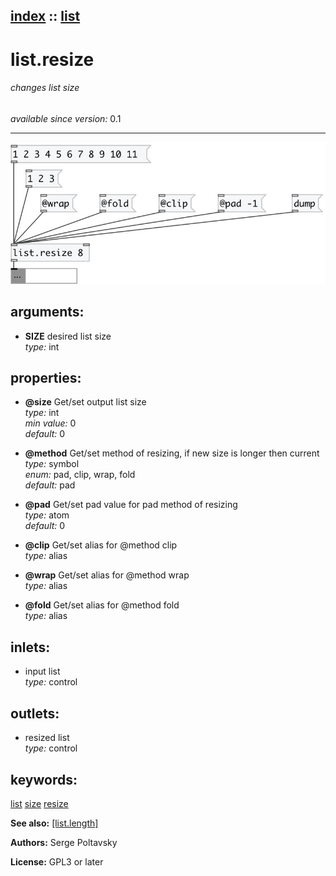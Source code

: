 [index](index.html) :: [list](category_list.html)
---

# list.resize

###### changes list size

*available since version:* 0.1

---




[![example](../examples/img/list.resize.jpg)](../examples/pd/list.resize.pd)



## arguments:

* **SIZE**
desired list size<br>
_type:_ int<br>





## properties:

* **@size** 
Get/set output list size<br>
_type:_ int<br>
_min value:_ 0<br>
_default:_ 0<br>

* **@method** 
Get/set method of resizing, if new size is longer then current<br>
_type:_ symbol<br>
_enum:_ pad, clip, wrap, fold<br>
_default:_ pad<br>

* **@pad** 
Get/set pad value for pad method of resizing<br>
_type:_ atom<br>
_default:_ 0<br>

* **@clip** 
Get/set alias for @method clip<br>
_type:_ alias<br>

* **@wrap** 
Get/set alias for @method wrap<br>
_type:_ alias<br>

* **@fold** 
Get/set alias for @method fold<br>
_type:_ alias<br>



## inlets:

* input list<br>
_type:_ control



## outlets:

* resized list<br>
_type:_ control



## keywords:

[list](keywords/list.html)
[size](keywords/size.html)
[resize](keywords/resize.html)



**See also:**
[\[list.length\]](list.length.html)




**Authors:** Serge Poltavsky




**License:** GPL3 or later





